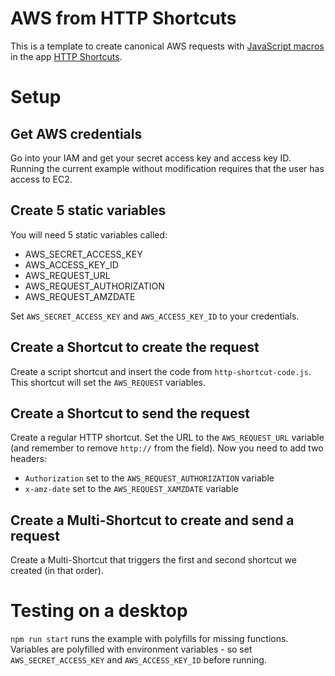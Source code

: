 # AWS from HTTP Shortcuts
This is a template to create canonical AWS requests with [JavaScript macros](https://http-shortcuts.rmy.ch/scripting) in the app [HTTP Shortcuts](https://http-shortcuts.rmy.ch/scripting#text-processing).

# Setup

## Get AWS credentials
Go into your IAM and get your secret access key and access key ID. Running the current example without modification requires that the user has access to EC2.

## Create 5 static variables
You will need 5 static variables called:
 - AWS_SECRET_ACCESS_KEY
 - AWS_ACCESS_KEY_ID
 - AWS_REQUEST_URL
 - AWS_REQUEST_AUTHORIZATION
 - AWS_REQUEST_AMZDATE

Set `AWS_SECRET_ACCESS_KEY` and `AWS_ACCESS_KEY_ID` to your credentials.

## Create a Shortcut to create the request
Create a script shortcut and insert the code from `http-shortcut-code.js`. This shortcut will set the `AWS_REQUEST` variables.

## Create a Shortcut to send the request
Create a regular HTTP shortcut. Set the URL to the `AWS_REQUEST_URL` variable (and remember to remove `http://` from the field). Now you need to add two headers:
 - `Authorization` set to the `AWS_REQUEST_AUTHORIZATION` variable
 - `x-amz-date` set to the `AWS_REQUEST_XAMZDATE` variable

## Create a Multi-Shortcut to create and send a request
Create a Multi-Shortcut that triggers the first and second shortcut we created (in that order).

# Testing on a desktop
`npm run start` runs the example with polyfills for missing functions. Variables are polyfilled with environment variables - so set `AWS_SECRET_ACCESS_KEY` and `AWS_ACCESS_KEY_ID` before running.
